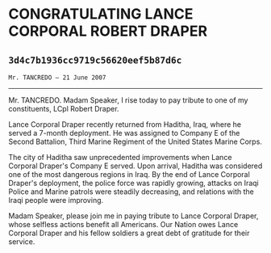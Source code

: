 # CONGRATULATING LANCE CORPORAL ROBERT DRAPER
## `3d4c7b1936cc9719c56620eef5b87d6c`
`Mr. TANCREDO — 21 June 2007`

---


Mr. TANCREDO. Madam Speaker, I rise today to pay tribute to one of my 
constituents, LCpl Robert Draper.

Lance Corporal Draper recently returned from Haditha, Iraq, where he 
served a 7-month deployment. He was assigned to Company E of the Second 
Battalion, Third Marine Regiment of the United States Marine Corps.

The city of Haditha saw unprecedented improvements when Lance 
Corporal Draper's Company E served. Upon arrival, Haditha was 
considered one of the most dangerous regions in Iraq. By the end of 
Lance Corporal Draper's deployment, the police force was rapidly 
growing, attacks on Iraqi Police and Marine patrols were steadily 
decreasing, and relations with the Iraqi people were improving.

Madam Speaker, please join me in paying tribute to Lance Corporal 
Draper, whose selfless actions benefit all Americans. Our Nation owes 
Lance Corporal Draper and his fellow soldiers a great debt of gratitude 
for their service.



